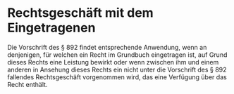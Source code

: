 # Rechtsgeschäft mit dem Eingetragenen

Die Vorschrift des § 892 findet entsprechende Anwendung, wenn an denjenigen, für welchen ein Recht im Grundbuch eingetragen ist, auf Grund dieses Rechts eine Leistung bewirkt oder wenn zwischen ihm und einem anderen in Ansehung dieses Rechts ein nicht unter die Vorschrift des § 892 fallendes Rechtsgeschäft vorgenommen wird, das eine Verfügung über das Recht enthält.